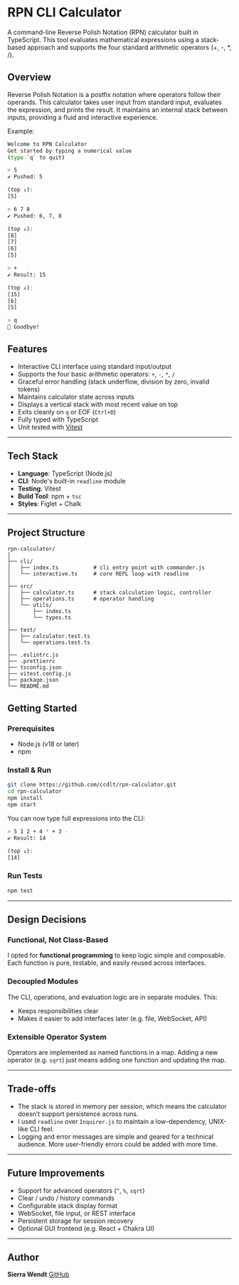 # RPN CLI Calculator

A command-line Reverse Polish Notation (RPN) calculator built in TypeScript. This tool evaluates mathematical expressions using a stack-based approach and supports the four standard arithmetic operators (+, -, *, /).

## Overview

Reverse Polish Notation is a postfix notation where operators follow their operands. This calculator takes user input from standard input, evaluates the expression, and prints the result. It maintains an internal stack between inputs, providing a fluid and interactive experience.

Example:

```bash
Welcome to RPN Calculator
Get started by typing a numerical value
(type `q` to quit)

> 5
✔ Pushed: 5

(top ↓):
[5]

> 6 7 8
✔ Pushed: 6, 7, 8

(top ↓):
[8]
[7]
[6]
[5]

> +
✔ Result: 15

(top ↓):
[15]
[6]
[5]

> q
👋 Goodbye!
```

## Features

* Interactive CLI interface using standard input/output
* Supports the four basic arithmetic operators: `+`, `-`, `*`, `/`
* Graceful error handling (stack underflow, division by zero, invalid tokens)
* Maintains calculator state across inputs
* Displays a vertical stack with most recent value on top
* Exits cleanly on `q` or EOF (`Ctrl+D`)
* Fully typed with TypeScript
* Unit tested with [Vitest](https://vitest.dev/)

---

## Tech Stack

* **Language**: TypeScript (Node.js)
* **CLI**: Node's built-in `readline` module
* **Testing**: Vitest
* **Build Tool**: npm + `tsc`
* **Styles**: Figlet + Chalk

---

## Project Structure

```
rpn-calculator/
│
├── cli/
│   ├── index.ts           # cli entry point with commander.js
│   └── interactive.ts     # core REPL loop with readline
│
├── src/
│   ├── calculator.ts      # stack calculation logic, controller
│   ├── operations.ts      # operator handling
│   └── utils/
│       ├── index.ts
│       └── types.ts
│
├── test/
│   ├── calculator.test.ts
│   └── operations.test.ts
│
├── .eslintrc.js
├── .prettierrc
├── tsconfig.json
├── vitest.config.js
├── package.json
└── README.md
```

## Getting Started

### Prerequisites

* Node.js (v18 or later)
* npm

### Install & Run

```bash
git clone https://github.com/ccdlt/rpn-calculator.git
cd rpn-calculator
npm install
npm start
```

You can now type full expressions into the CLI:

```bash
> 5 1 2 + 4 * + 3 -
✔ Result: 14

(top ↓):
[14]
```

### Run Tests

```bash
npm test
```

---

## Design Decisions

### Functional, Not Class-Based

I opted for **functional programming** to keep logic simple and composable. Each function is pure, testable, and easily reused across interfaces.

### Decoupled Modules

The CLI, operations, and evaluation logic are in separate modules. This:

* Keeps responsibilities clear
* Makes it easier to add interfaces later (e.g. file, WebSocket, API)

### Extensible Operator System

Operators are implemented as named functions in a map. Adding a new operator (e.g. `sqrt`) just means adding one function and updating the map.

---

## Trade-offs

* The stack is stored in memory per session, which means the calculator doesn’t support persistence across runs.
* I used `readline` over `Inquirer.js` to maintain a low-dependency, UNIX-like CLI feel.
* Logging and error messages are simple and geared for a technical audience. More user-friendly errors could be added with more time.

---

## Future Improvements

* Support for advanced operators (`^`, `%`, `sqrt`)
* Clear / undo / history commands
* Configurable stack display format
* WebSocket, file input, or REST interface
* Persistent storage for session recovery
* Optional GUI frontend (e.g. React + Chakra UI)

---

## Author

**Sierra Wendt**
[GitHub](https://github.com/ccdlt)

